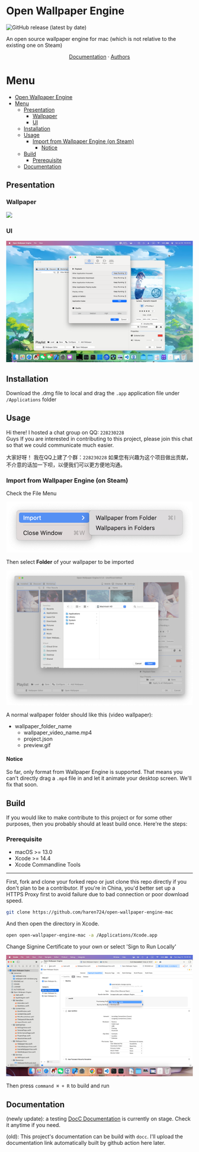 Open Wallpaper Engine
=========

![GitHub release (latest by date)](https://img.shields.io/github/v/release/haren724/open-wallpaper-engine-mac)

An open source wallpaper engine for mac (which is not relative to the existing one on Steam)

<p align="center">
<a href="http://haren724.top/documentation/open_wallpaper_engine">Documentation</a>
·
<a href="https://github.com/haren724/open-wallpaper-engine-mac/blob/main/AUTHORS.md">Authors</a>
</p>

Menu
=================

<!--ts-->
- [Open Wallpaper Engine](#open-wallpaper-engine)
- [Menu](#menu)
  - [Presentation](#presentation)
    - [Wallpaper](#wallpaper)
    - [UI](#ui)
  - [Installation](#installation)
  - [Usage](#usage)
    - [Import from Wallpaper Engine (on Steam)](#import-from-wallpaper-engine-on-steam)
      - [Notice](#notice)
  - [Build](#build)
    - [Prerequisite](#prerequisite)
  - [Documentation](#documentation)
<!--te-->

## Presentation

### Wallpaper

![](resources/wallpaper.png)

### UI

![](resources/wallpaper-with-windows.png)


## Installation
Download the .dmg file to local and drag the `.app` application file under `/Applications` folder

## Usage
Hi there!
I hosted a chat group on QQ: `228230228`  
Guys If you are interested in contributing to this project, please 
join this chat so that we could communicate much easier.

大家好呀！ 
我在QQ上建了个群：`228230228` 
如果您有兴趣为这个项目做出贡献，不介意的话加一下呗，以便我们可以更方便地沟通。

### Import from Wallpaper Engine (on Steam)

Check the File Menu

![](resources/import-menu.png)

Then select **Folder** of your wallpaper to be imported

![](resources/import-panel.png)

A normal wallpaper folder should like this (video wallpaper):
- wallpaper_folder_name
  - wallpaper_video_name.mp4
  - project.json
  - preview.gif

#### Notice
So far, only format from Wallpaper Engine is supported. That means you can't directly drag a `.mp4` file in and let it animate your desktop screen. We'll fix that soon.


## Build
If you would like to make contribute to this project or for some other purposes, then you probably should at least build once. Here're the steps:

### Prerequisite
- macOS >= 13.0
- Xcode >= 14.4
- Xcode Commandline Tools

-----
First, fork and clone your forked repo or just clone this repo directly if you don't plan to be a contributor. If you're in China, you'd better set up a HTTPS Proxy first to avoid failure due to bad connection or poor download speed.
```sh
git clone https://github.com/haren724/open-wallpaper-engine-mac
```

And then open the directory in Xcode.
```sh
open open-wallpaper-engine-mac -a /Applications/Xcode.app
```

Change Signine Certificate to your own or select 'Sign to Run Locally'

![](resources/change-signing-certificate.png)

Then press `command ⌘ + R` to build and run


## Documentation
(newly update): a testing [DocC Documentation](http://haren724.top/documentation/open_wallpaper_engine) is currently on stage. Check it anytime if you need.

(old): This project's documentation can be build with `docc`. I'll upload the documentation link automatically built by github action here later.